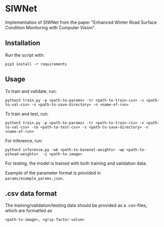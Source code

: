 # SIWNet

Implementation of SIWNet from the paper "Enhanced Winter Road Surface Condition Monitoring with Computer Vision".

## Installation

Run the script with:
```
pip3 install -r requirements
```

## Usage

To train and validate, run:
```
python3 train.py -p <path-to-params> -tr <path-to-train-csv> -v <path-to-val-csv> -s <path-to-save-directory> -n <name-of-run>
```
To train and test, run:
```
python3 train.py -p <path-to-params> -tr <path-to-train-csv> -v <path-to-val-csv> -te <path-to-test-csv> -s <path-to-save-directory> -n <name-of-run>
```
For inference, run:
```
python3 inference.py -wb <path-to-basenet-weights> -wp <path-to-pihead-weights>  -i <path-to-image>
```

For testing, the model is trained with both training and validation data.

Example of the parameter format is provided in `params/example_params.json`.

## .csv data format
The training/validation/testing data should be provided as a .csv-files, which are formatted as
```
<path-to-image>, <grip-factor-value>
```
